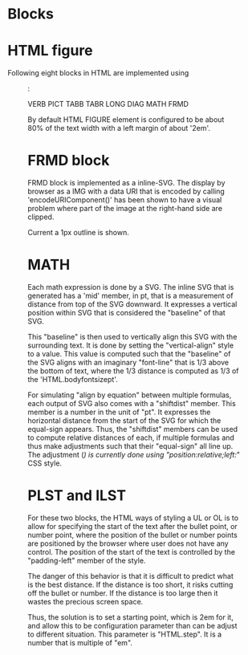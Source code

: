 # Blocks

# HTML figure

  Following eight blocks in HTML are implemented using
  <figure>:

  VERB
  PICT
  TABB
  TABR
  LONG
  DIAG
  MATH
  FRMD

  By default HTML FIGURE element is configured to be about 80%
  of the text width with a left margin of about '2em'.

# FRMD block

  FRMD block is implemented as a inline-SVG. The display by
  browser as a IMG with a data URI that is encoded by calling
  'encodeURIComponent()' has been shown to have a visual
  problem where part of the image at the right-hand side
  are clipped.

  Current a 1px outline is shown.

# MATH

  Each math expression is done by a SVG. The inline SVG
  that is generated has a 'mid' member, in pt, that is a measurement
  of distance from top of the SVG downward. It expresses
  a vertical position within SVG that is considered the "baseline"
  of that SVG. 

  This "baseline" is then used to vertically align this SVG with
  the surrounding text. It is done by setting the "vertical-align"
  style to a value. This value is computed such that the "baseline"
  of the SVG aligns with an imaginary "font-line" that is 1/3 above
  the bottom of text, where the 1/3 distance is computed as 
  1/3 of the 'HTML.bodyfontsizept'. 

  For simulating "align by equation" between multiple formulas,
  each output of SVG also comes with a "shiftdist" member. This
  member is a number in the unit of "pt". It expresses the horizontal
  distance from the start of the SVG for which the equal-sign
  appears. Thus, the "shiftdist" members can 
  be used to compute relative distances of each, if multiple
  formulas and thus make adjustments such that their 
  "equal-sign" all line up. The adjustment (*) is currently done 
  using "position:relative;left:*" CSS style.

# PLST and ILST

  For these two blocks, the HTML ways of styling a 
  UL or OL is to allow for specifying the start of the
  text after the bullet point, or number point, where
  the position of the bullet or number points are 
  positioned by the browser where user does not have
  any control. The position of the start of the text
  is controlled by the "padding-left" member
  of the style. 

  The danger of this behavior is that it is difficult
  to predict what is the best distance.
  If the distance is too short, it risks cutting
  off the bullet or number. If the distance is too
  large then it wastes the precious screen space.

  Thus, the solution is to set a starting point,
  which is 2em for it, and allow this to be configuration
  parameter than can be adjust to different situation.
  This parameter is "HTML.step". It is a number that
  is multiple of "em".

  


